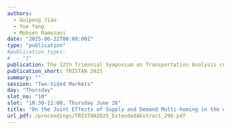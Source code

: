 ```yaml
---
authors:
  - Guipeng Jiao
  - Yue Yang
  - Mohsen Ramezani
date: "2025-06-22T00:00:00Z"
type: "publication"
#publication_types:
#  - "1"
publication: The 12th Triennial Symposium on Transportation Analysis conference
publication_short: TRISTAN 2025
summary: ""
session: "Two-Sided Markets"
day: "Thursday"
slot_no: "10"
slot: "10:30-12:00, Thursday June 26"
title: "On the Joint Effects of Supply and Demand Multi-homing in the e-hailing Market"
url_pdf: /proceedings/TRISTAN2025_ExtendedAbstract_290.pdf
---
```

